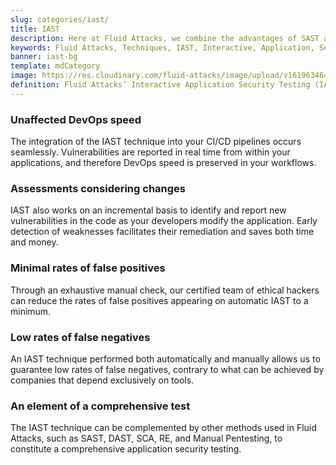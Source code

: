 ```yaml
---
slug: categories/iast/
title: IAST
description: Here at Fluid Attacks, we combine the advantages of SAST and DAST to work with a very accurate Interactive Application Security Testing (IAST) technique.
keywords: Fluid Attacks, Techniques, IAST, Interactive, Application, Security, Testing, Ethical Hacking
banner: iast-bg
template: mdCategory
image: https://res.cloudinary.com/fluid-attacks/image/upload/v1619634643/airs/categories/cover-iast_yqqggs.webp
definition: Fluid Attacks’ Interactive Application Security Testing (IAST) is a technique that combines the advantages of the SAST and DAST techniques to enhance the accuracy of security testing. In relation to SAST, we reach coverage of  the entire application code, and with regard to DAST, we get confirmation of exploitability. The IAST technique takes both an internal and external look at the running application, identifying exploitable and non-exploitable vulnerabilities and pointing them out in the application code. During the automated and manual testing, working with IAST means continuously analyzing your application, with real-time feedback, covering source code, control and data flows, configurations, and various components’ interactions in your CI, QA or production environment.
---
```


<div class="sect2">

### Unaffected DevOps speed

The integration of the IAST technique into your CI/CD pipelines occurs
seamlessly. Vulnerabilities are reported in real time from within your
applications, and therefore DevOps speed is preserved in your workflows.

</div>

<div class="sect2">

### Assessments considering changes

IAST also works on an incremental basis to identify and report new
vulnerabilities in the code as your developers modify the application.
Early detection of weaknesses facilitates their remediation and saves
both time and money.

</div>

<div class="sect2">

### Minimal rates of false positives

Through an exhaustive manual check, our certified team of ethical
hackers can reduce the rates of false positives appearing on automatic
IAST to a minimum.

</div>

<div class="sect2">

### Low rates of false negatives

An IAST technique performed both automatically and manually allows us to
guarantee low rates of false negatives, contrary to what can be achieved
by companies that depend exclusively on tools.

</div>

<div class="sect2">

### An element of a comprehensive test

The IAST technique can be complemented by other methods used in Fluid
Attacks, such as SAST, DAST, SCA, RE, and Manual Pentesting, to
constitute a comprehensive application security testing.

</div>

<div class="sect2 db-l dn">

</div>
 
